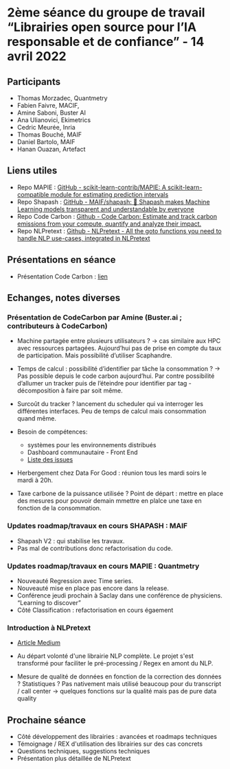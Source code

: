# 2ème séance du groupe de travail “Librairies open source pour l’IA responsable et de confiance” - 14 avril 2022

## Participants

- Thomas Morzadec, Quantmetry
- Fabien Faivre, MACIF,
- Amine Saboni,  Buster AI
- Ana Ulianovici, Ekimetrics
- Cedric Meurée, Inria
- Thomas Bouché, MAIF
- Daniel Bartolo, MAIF
- Hanan Ouazan, Artefact 


## Liens utiles

- Repo MAPIE : [GitHub - scikit-learn-contrib/MAPIE: A scikit-learn-compatible module for estimating prediction intervals](https://github.com/scikit-learn-contrib/MAPIE)
- Repo Shapash : [GitHub - MAIF/shapash: 🔅 Shapash makes Machine Learning models transparent and understandable by everyone](https://github.com/MAIF/shapash)
- Repo Code Carbon : [Github - Code Carbon: Estimate and track carbon emissions from your compute, quantify and analyze their impact.](https://github.com/mlco2/codecarbon)
- Repo NLPretext : [Github - NLPretext - All the goto functions you need to handle NLP use-cases, integrated in NLPretext](https://github.com/artefactory/NLPretext)

## Présentations en séance

- Présentation Code Carbon : [lien](../assets/Code-carbon.pdf)

## Echanges, notes diverses

### Présentation de CodeCarbon par Amine (Buster.ai ; contributeurs à CodeCarbon)

- Machine partagée entre plusieurs utilisateurs ? → cas similaire aux HPC avec ressources partagées. Aujourd’hui pas de prise en compte du taux de participation. Mais possibilité d’utiliser Scaphandre. 

- Temps de calcul : possibilité d’identifier par tâche la consommation ? → Pas possible depuis le code carbon aujourd’hui. Par contre possibilité d’allumer un tracker puis de l’éteindre pour identifier par tag - décomposition à faire par soit même. 

- Surcoût du tracker ? lancement du scheduler qui va interroger les différentes interfaces. Peu de temps de calcul mais consommation quand même. 

- Besoin de compétences: 
    - systèmes pour les environnements distribués 
    - Dashboard communautaire - Front End 
    - [Liste des issues](https://github.com/mlco2/codecarbon/issues) 

- Herbergement chez Data For Good : réunion tous les mardi soirs le mardi à 20h. 

- Taxe carbone de la puissance utilisée ? Point de départ : mettre en place des mesures pour pouvoir demain mmettre en plalce une taxe en fonction de la consommation. 


### Updates roadmap/travaux en cours SHAPASH : MAIF

- Shapash V2 : qui stabilise les travaux. 
- Pas mal de contributions donc refactorisation du code. 


### Updates roadmap/travaux en cours MAPIE : Quantmetry

- Nouveauté Regression avec Time series. 
- Nouveauté mise en place pas encore dans la release. 
- Conférence jeudi prochain à Saclay dans une conférence de physiciens. “Learning to discover”
- Côté Classification : refactorisation en cours égaement

### Introduction à NLPretext 

- [Article Medium](https://medium.com/artefact-engineering-and-data-science/introducing-nlpretext-a8bb7c03df89)

- Au départ volonté d'une librairie NLP complète. Le projet s'est transformé pour faciliter le pré-processing / Regex en amont du NLP. 

- Mesure de qualité de données en fonction de la correction des données ? Statistiques ? 
Pas nativement mais utilisé beaucoup pour du transcript / call center → quelques fonctions sur la qualité mais pas de pure data quality 

## Prochaine séance

- Côté développement des librairies : avancées et roadmaps techniques
- Témoignage / REX d'utilisation des librairies sur des cas concrets
- Questions techniques, suggestions techniques
- Présentation plus détaillée de NLPretext
